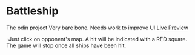 # Battleship
The odin project
Very bare bone. Needs work to improve UI
[Live Preview](https://bhupi1998.github.io/Battleship/dist/index.html)

-Just click on opponent's map. A hit will be indicated with a RED square. The game will stop once all ships have been hit.
